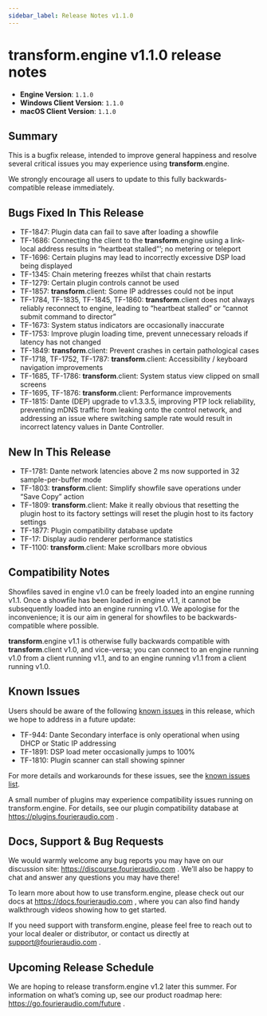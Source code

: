 ```yaml
---
sidebar_label: Release Notes v1.1.0
---
```


# transform.engine v1.1.0 release notes

- **Engine Version**: `1.1.0`
- **Windows Client Version**: `1.1.0`
- **macOS Client Version**: `1.1.0`

## Summary

This is a bugfix release, intended to improve general happiness and resolve several critical issues
you may experience using **transform**.engine.

We strongly encourage all users to update to this fully backwards-compatible release immediately.

## Bugs Fixed In This Release

* TF-1847: Plugin data can fail to save after loading a showfile
* TF-1686: Connecting the client to the **transform**.engine using a link-local address results in
  “heartbeat stalled”’; no metering or teleport
* TF-1696: Certain plugins may lead to incorrectly excessive DSP load being displayed
* TF-1345: Chain metering freezes whilst that chain restarts
* TF-1279: Certain plugin controls cannot be used
* TF-1857: **transform**.client: Some IP addresses could not be input
* TF-1784, TF-1835, TF-1845, TF-1860: **transform**.client does not always reliably reconnect to
  engine, leading to “heartbeat stalled” or “cannot submit command to director”
* TF-1673: System status indicators are occasionally inaccurate
* TF-1753: Improve plugin loading time, prevent unnecessary reloads if latency has not changed
* TF-1849: **transform**.client: Prevent crashes in certain pathological cases
* TF-1718, TF-1752, TF-1787: **transform**.client: Accessibility / keyboard navigation improvements
* TF-1685, TF-1786: **transform**.client: System status view clipped on small screens
* TF-1695, TF-1876: **transform**.client: Performance improvements
* TF-1815: Dante (DEP) upgrade to v1.3.3.5, improving PTP lock reliability, preventing mDNS traffic
  from leaking onto the control network, and addressing an issue where switching sample rate would
  result in incorrect latency values in Dante Controller.

## New In This Release
* TF-1781: Dante network latencies above 2 ms now supported in 32 sample-per-buffer mode
* TF-1803: **transform**.client: Simplify showfile save operations under “Save Copy” action
* TF-1809: **transform**.client: Make it really obvious that resetting the plugin host to its
  factory settings will reset the plugin host to its factory settings
* TF-1877: Plugin compatibility database update
* TF-17: Display audio renderer performance statistics
* TF-1100: **transform**.client: Make scrollbars more obvious

## Compatibility Notes
Showfiles saved in engine v1.0 can be freely loaded into an engine running v1.1. Once a showfile has
been loaded in engine v1.1, it cannot be subsequently loaded into an engine running v1.0. We
apologise for the inconvenience; it is our aim in general for showfiles to be backwards-compatible
where possible.

**transform**.engine v1.1 is otherwise fully backwards compatible with **transform**.client v1.0, and
vice-versa; you can connect to an engine running v1.0 from a client running v1.1, and to an engine
running v1.1 from a client running v1.0.

## Known Issues

Users should be aware of the following [known issues](/manual/known-issues) in this release, which
we hope to address in a future update:

* TF-944: Dante Secondary interface is only operational when using DHCP or Static IP addressing
* TF-1891: DSP load meter occasionally jumps to 100%
* TF-1810: Plugin scanner can stall showing spinner

For more details and workarounds for these issues, see the [known issues list](/manual/known-issues).

A small number of plugins may experience compatibility issues running on transform.engine.
For details, see our plugin compatibility database at https://plugins.fourieraudio.com .

## Docs, Support & Bug Requests

We would warmly welcome any bug reports you may have on our discussion site:
https://discourse.fourieraudio.com . We’ll also be happy to chat and answer any questions you may
have there!

To learn more about how to use transform.engine, please check out our docs at
https://docs.fourieraudio.com , where you can also find handy walkthrough videos showing how to get
started.

If you need support with transform.engine, please feel free to reach out to your local dealer or
distributor, or contact us directly at support@fourieraudio.com .

## Upcoming Release Schedule

We are hoping to release transform.engine v1.2 later this summer. For information on what’s
coming up, see our product roadmap here: https://go.fourieraudio.com/future .
